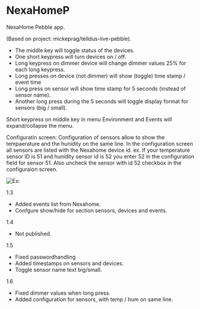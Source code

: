 NexaHomeP
=========

NexaHome Pebble app.

(Based on project: mickeprag/telldus-live-pebble).

- The middle key will toggle status of the devices.
- One short keypress will turn devices on / off.
- Long keypress on dimmer device will change dimmer values 25% for each long keypress.
- Long presses on device (not dimmer) will show (toggle) time stamp / event time
- Long press on sensor will show time stamp for 5 seconds (instead of sensor name).
- Another long press during the 5 seconds will toggle display format for sensors (big / small).

Short keypress on middle key in menu Environment and Events will expand/collapse the menu.

Configuratin screen:
Configuration of sensors allow to show the tempaerature and the hunidity on the same line.
In the configuration screen all sensors are listed with the Nexahome device id.
ex. If your temperature sensor ID is 51 and hunidity sensor id is 52 you enter 52 in the configuration field for sensor 51.
Also uncheck the sensor with id 52 checkbox in the configuraion screen.

![Ex:](https://dl.dropboxusercontent.com/u/29205101/Screenshot_2014-12-10-22-29-34.png)

1.3
- Added events list from Nexahome.
- Confgure show/hide for section sensors, devices and events.
 
1.4 
- Not published.

1.5
- Fixed passwordhandling
- Added timestamps on sensors and devices.
- Toggle sensor name text big/small.

1.6
- Fixed dimmer values when long press.
- Added configuration for sensors, with temp / hum on same line.




